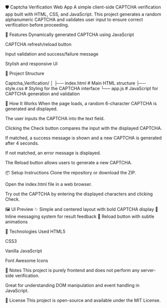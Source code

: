 🛡️ Captcha Verification Web App
A simple client-side CAPTCHA verification app built with HTML, CSS, and JavaScript. This project generates a random alphanumeric CAPTCHA and validates user input to ensure correct verification before proceeding.

🚀 Features
Dynamically generated CAPTCHA using JavaScript

CAPTCHA refresh/reload button

Input validation and success/failure message

Stylish and responsive UI

📁 Project Structure

Captcha_Verification/
│
├── index.html        # Main HTML structure
├── style.css         # Styling for the CAPTCHA interface
└── app.js            # JavaScript for CAPTCHA generation and validation


🔧 How It Works
When the page loads, a random 6-character CAPTCHA is generated and displayed.

The user inputs the CAPTCHA into the text field.

Clicking the Check button compares the input with the displayed CAPTCHA.

If matched, a success message is shown and a new CAPTCHA is generated after 4 seconds.

If not matched, an error message is displayed.

The Reload button allows users to generate a new CAPTCHA.


📦 Setup Instructions
Clone the repository or download the ZIP.

Open the index.html file in a web browser.

Try out the CAPTCHA by entering the displayed characters and clicking Check.


🖼️ UI Preview
✨ Simple and centered layout with bold CAPTCHA display
💬 Inline messaging system for result feedback
🔁 Reload button with subtle animations

🧠 Technologies Used
HTML5

CSS3

Vanilla JavaScript

Font Awesome Icons

📌 Notes
This project is purely frontend and does not perform any server-side verification.

Great for understanding DOM manipulation and event handling in JavaScript.

📜 License
This project is open-source and available under the MIT License.

